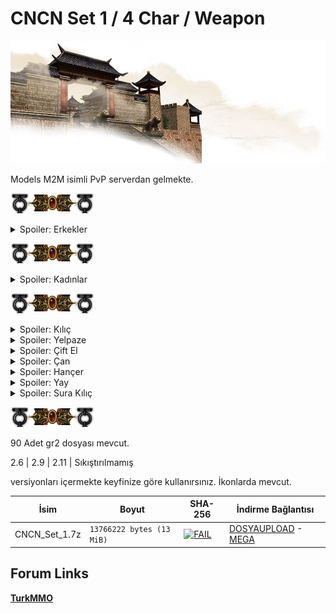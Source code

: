 # CNCN Set 1 / 4 Char / Weapon

![FAIL](/ASSETS/02.png)

Models M2M isimli PvP serverdan gelmekte.

![FAIL](/ASSETS/01.png)

<details>
  <summary>Spoiler: Erkekler</summary>

[![FAIL](/ASSETS/3D/003_05.gif)](https://www.imagevisit.com/images/2020/11/07/test3.gif)
[![FAIL](/ASSETS/3D/003_06.gif)](https://www.imagevisit.com/images/2020/11/07/test2.gif)
[![FAIL](/ASSETS/3D/003_07.gif)](https://www.imagevisit.com/images/2020/11/07/test.gif)
[![FAIL](/ASSETS/3D/003_08.gif)](https://www.imagevisit.com/images/2020/11/07/test8.gif)

</details>

![FAIL](/ASSETS/01.png)

<details>
  <summary>Spoiler: Kadınlar</summary>

[![FAIL](/ASSETS/3D/003_01.gif)](https://www.imagevisit.com/images/2020/11/07/test4.gif)
[![FAIL](/ASSETS/3D/003_02.gif)](https://www.imagevisit.com/images/2020/11/07/test5.gif)
[![FAIL](/ASSETS/3D/003_03.gif)](https://www.imagevisit.com/images/2020/11/07/test6.gif)
[![FAIL](/ASSETS/3D/003_04.gif)](https://www.imagevisit.com/images/2020/11/07/test7.gif)

</details>

![FAIL](/ASSETS/01.png)


<details>
  <summary>Spoiler: Kılıç</summary>

[![FAIL](/ASSETS/3D/003_09.png)](https://www.imagevisit.com/images/2020/11/07/kilic.png)

</details>

<details>
  <summary>Spoiler: Yelpaze</summary>

[![FAIL](/ASSETS/3D/003_10.png)](https://www.imagevisit.com/images/2020/11/07/yelpaze.png)

</details>

<details>
  <summary>Spoiler: Çift El</summary>

[![FAIL](/ASSETS/3D/003_11.png)](https://www.imagevisit.com/images/2020/11/07/ciftel.png)

</details>

<details>
  <summary>Spoiler: Çan</summary>

[![FAIL](/ASSETS/3D/003_12.png)](https://www.imagevisit.com/images/2020/11/07/asa.png)

</details>

<details>
  <summary>Spoiler: Hançer</summary>

[![FAIL](/ASSETS/3D/003_13.png)](https://www.imagevisit.com/images/2020/11/07/hancer.png)

</details>

<details>
  <summary>Spoiler: Yay</summary>

[![FAIL](/ASSETS/3D/003_14.png)](https://www.imagevisit.com/images/2020/11/07/yay.png)

</details>

<details>
  <summary>Spoiler: Sura Kılıç</summary>

[![FAIL](/ASSETS/3D/003_15.png)](https://www.imagevisit.com/images/2020/11/07/kilic_sura.png)

</details>

![FAIL](/ASSETS/01.png)

90 Adet gr2 dosyası mevcut.

2.6 | 2.9 | 2.11 | Sıkıştırılmamış

versiyonları içermekte keyfinize göre kullanırsınız. İkonlarda mevcut.

| İsim | Boyut | SHA-256 | İndirme Bağlantısı |
| --- | --- | --- | --- |
| CNCN_Set_1.7z | `13766222 bytes (13 MiB)` | [![FAIL](https://img.shields.io/static/v1?label=Virustotal&logo=virustotal&logoColor=black&labelColor=blue&message=f04eb59fedb5029b652c561e22da627865b0054429623a758983b23d4a95a0d9&color=9cf)](https://www.virustotal.com/gui/file/f04eb59fedb5029b652c561e22da627865b0054429623a758983b23d4a95a0d9?nocache=1) | [DOSYAUPLOAD](https://www.dosyaupload.com/26N0m/CNCN_Set_1.7z) - [MEGA](https://mega.nz/file/JTBiFZCK#6hh_fERvlCF1o_tCgHxeHzNGsaeOLaGxuLBEADLQc1E) |

## Forum Links

[**TurkMMO**](https://forum.turkmmo.com/konu/3781327-set1-4-karakter-7-silah-alternatif-gr2-versiyonlari/)
